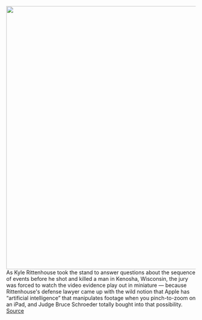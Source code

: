 <img src='https://cdn.vox-cdn.com/thumbor/U1fo9ADFyV3N7vltvwzTZL6Oqao=/0x0:5432x3362/1200x800/filters:focal(1465x749:2333x1617)/cdn.vox-cdn.com/uploads/chorus_image/image/70125364/1236486033.0.jpg' width='700px' /><br/>
As Kyle Rittenhouse took the stand to answer questions about the sequence of events before he shot and killed a man in Kenosha, Wisconsin, the jury was forced to watch the video evidence play out in miniature — because Rittenhouse's defense lawyer came up with the wild notion that Apple has “artificial intelligence” that manipulates footage when you pinch-to-zoom on an iPad, and Judge Bruce Schroeder totally bought into that possibility.
<a href='https://www.theverge.com/2021/11/10/22775580/kyle-rittenhouse-trial-judge-apple-ai-pinch-to-zoom-footage-manipulation-claim'> Source <a/>